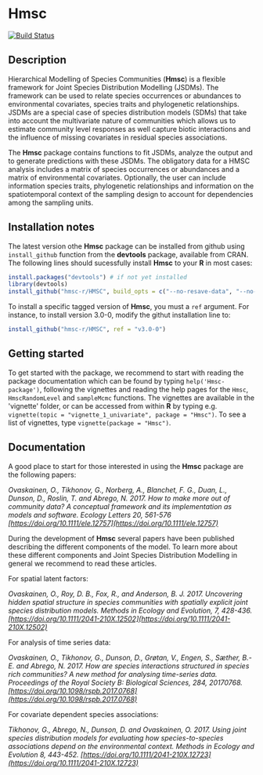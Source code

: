 # Hmsc

[![Build Status](https://travis-ci.org/hmsc-r/HMSC.svg?branch=master)](https://travis-ci.org/hmsc-r/HMSC)

## Description
Hierarchical Modelling of Species Communities (**Hmsc**) is a flexible framework for Joint Species Distribution Modelling (JSDMs). The framework can be used to relate species occurrences or abundances to environmental covariates, species traits and phylogenetic relationships. JSDMs are a special case of species distribution models (SDMs) that take into account the multivariate nature of communities which allows us to estimate community level responses as well capture biotic interactions and the influence of missing covariates in residual species associations.

The **Hmsc** package contains functions to fit JSDMs, analyze the output and to generate predictions with these JSDMs. The obligatory data for a HMSC analysis includes a matrix of species occurrences or abundances and a matrix of environmental covariates. Optionally, the user can include information species traits, phylogenetic relationships and information on the spatiotemporal context of the sampling design to account for dependencies among the sampling units. 

## Installation notes

The latest version othe **Hmsc** package can be installed from github using `install_github` function from the **devtools** package, available from CRAN.
The following lines should sucessfully install **Hmsc** to your **R** in most cases:

```R
install.packages("devtools") # if not yet installed
library(devtools)
install_github("hmsc-r/HMSC", build_opts = c("--no-resave-data", "--no-manual"))
```

To install a specific tagged version of **Hmsc**, you must a `ref` argument. For instance, to install version 3.0-0, modify the githut installation line to:
```r
install_github("hmsc-r/HMSC", ref = "v3.0-0")
```

## Getting started
To get started with the package, we recommend to start with reading the package documentation which can be found by typing ```help('Hmsc-package')```, following the vignettes and reading the help pages for the `Hmsc`, `HmscRandomLevel` and `sampleMcmc` functions. The vignettes are available in the 'vignette' folder, or can be accessed from within **R** by typing e.g. `vignette(topic = "vignette_1_univariate", package = "Hmsc")`. To see a list of vignettes, type `vignette(package = "Hmsc")`.   

## Documentation
A good place to start for those interested in using the **Hmsc** package are the following papers: 

*Ovaskainen, O., Tikhonov, G., Norberg, A., Blanchet, F. G., Duan, L., Dunson, D., Roslin, T. and Abrego, N. 2017. How to make more out of community data? A conceptual framework and its implementation as models and software. Ecology Letters 20, 561-576 [https://doi.org/10.1111/ele.12757](https://doi.org/10.1111/ele.12757)*

During the development of **Hmsc** several papers have been published describing the different components of the model. To learn more about these different components and Joint Species Distribution Modelling in general we recommend to read these articles. 

For spatial latent factors:

*Ovaskainen, O., Roy, D. B., Fox, R., and Anderson, B. J. 2017. Uncovering hidden spatial structure in species communities with spatially explicit joint species distribution models. Methods in Ecology and Evolution, 7, 428-436. [https://doi.org/10.1111/2041-210X.12502](https://doi.org/10.1111/2041-210X.12502)*

For analysis of time series data:

*Ovaskainen, O., Tikhonov, G., Dunson, D., Grøtan, V., Engen, S., Sæther, B.-E. and Abrego, N. 2017. How are species interactions structured in species rich communities? A new method for analysing time-series data. Proceedings of the Royal Society B: Biological Sciences, 284, 20170768. [https://doi.org/10.1098/rspb.2017.0768](https://doi.org/10.1098/rspb.2017.0768)*

For covariate dependent species associations:

*Tikhonov, G., Abrego, N., Dunson, D. and Ovaskainen, O. 2017. Using joint species distribution models for evaluating how species-to-species associations depend on the environmental context. Methods in Ecology and Evolution 8, 443-452. [https://doi.org/10.1111/2041-210X.12723](https://doi.org/10.1111/2041-210X.12723)*

